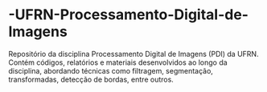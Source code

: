 # -UFRN-Processamento-Digital-de-Imagens
Repositório da disciplina Processamento Digital de Imagens (PDI) da UFRN. Contém códigos, relatórios e materiais desenvolvidos ao longo da disciplina, abordando técnicas como filtragem, segmentação, transformadas, detecção de bordas, entre outros.
